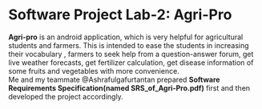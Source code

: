 # Software Project Lab-2: Agri-Pro

<b>Agri-pro</b> is an android application, which is very helpful for agricultural students and farmers. This is intended to ease the students in increasing their vocabulary , farmers to seek help from a question-answer forum, get live weather forecasts, get fertilizer calculation, get disease information of some fruits and vegetables  with more convenience. <br>
Me and my teammate @Ashrafulgafurtantan prepared <b>Software Requirements Specification(named SRS_of_Agri-Pro.pdf)</b> first and then developed the project accordingly.


